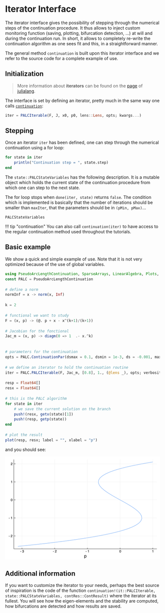 # Iterator Interface

The iterator interface gives the possibility of stepping through the numerical steps of the continuation procedure. It thus allows to inject custom monitoring function (saving, plotting, bifurcation detection, ...) at will and during the continuation run. In short, it allows to completely re-write the continuation algorithm as one sees fit and this, in a straightforward manner.

The general method `continuation` is built upon this iterator interface and we refer to the source code for a complete example of use.

## Initialization

> More information about **iterators** can be found on the [page](https://docs.julialang.org/en/v1/base/collections/#Collections-and-Data-Structures-1) of [julialang](https://docs.julialang.org/en/v1/).

The interface is set by defining an iterator, pretty much in the same way one calls [`continuation`](@ref):

```julia
iter = PALCIterable(F, J, x0, p0, lens::Lens, opts; kwargs...)
```

## Stepping

Once an iterator `iter` has been defined, one can step through the numerical continuation using a for loop:

```julia
for state in iter
	println("Continuation step = ", state.step)
end
```

The `state::PALCStateVariables` has the following description. It is a mutable object which holds the current state of the continuation procedure from which one can step to the next state.

The for loop stops when `done(iter, state)` returns `false`. The condition which is implemented is basically that the number of iterations should be smaller than `maxIter`, that the parameters should be in `(pMin, pMax)`...

```@docs
PALCStateVariables
```

!!! tip "continuation"
    You can also call `continuation(iter)` to have access to the regular continuation method used throughout the tutorials.

## Basic example

We show a quick and simple example of use. Note that it is not very optimized because of the use of global variables.

```julia
using PseudoArcLengthContinuation, SparseArrays, LinearAlgebra, Plots, Setfield
const PALC = PseudoArcLengthContinuation

# define a norm
normInf = x -> norm(x, Inf)

k = 2

# functional we want to study
F = (x, p) -> (@. p + x - x^(k+1)/(k+1))

# Jacobian for the fonctional
Jac_m = (x, p) -> diagm(0 => 1  .- x.^k)


# parameters for the continuation
opts = PALC.ContinuationPar(dsmax = 0.1, dsmin = 1e-3, ds = -0.001, maxSteps = 130, pMin = -3., pMax = 3., saveSolEveryNsteps = 0, computeEigenValues = true, detectBifurcation = true, newtonOptions = NewtonPar(tol = 1e-8, verbose = true))

# we define an iterator to hold the continuation routine
iter = PALC.PALCIterable(F, Jac_m, [0.8], 1., (@lens _), opts; verbosity = 2)

resp = Float64[]
resx = Float64[]

# this is the PALC algorithm
for state in iter
	# we save the current solution on the branch
	push!(resx, getx(state)[1])
	push!(resp, getp(state))
end

# plot the result
plot(resp, resx; label = "", xlabel = "p")
```

and you should see:

![](iterator.png)

## Additional information

If you want to customize the iterator to your needs, perhaps the best source of inspiration is the code of the function `continuation!(it::PALCIterable, state::PALCStateVariables, contRes::ContResult)` where the iterator at its fullest. You will see how the eigen-elements and the stability are computed, how bifurcations are detected and how results are saved.